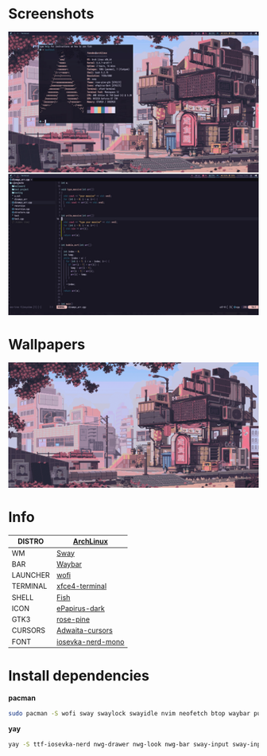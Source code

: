 # Screenshots
![screen](https://github.com/Fonndes/dotfiles/blob/main/screenshots/screen.jpg)
![nvim](https://github.com/Fonndes/dotfiles/blob/main/screenshots/screen_nvim.jpg)

# Wallpapers
![wallpapers](https://github.com/Fonndes/dotfiles/blob/main/wallpapers/PixelartCity.png)

# Info

|DISTRO|[ArchLinux](https://archlinux.org/)|
| ------ | ------ |
|WM|[Sway](https://github.com/swaywm/sway)|
|BAR|[Waybar](https://github.com/Alexays/Waybar)|
|LAUNCHER|[wofi](https://hg.sr.ht/~scoopta/wofi)|
|TERMINAL|[xfce4-terminal](https://docs.xfce.org/apps/terminal/start)|
|SHELL|[Fish](https://fishshell.com/)|
|ICON|[ePapirus-dark](https://www.pling.com/p/1532276)|
|GTK3|[rose-pine](https://github.com/rose-pine/gtk)|
|CURSORS|[Adwaita-cursors](https://gitlab.gnome.org/GNOME/adwaita-icon-theme/-/tree/master/Adwaita/cursors)|
|FONT|[iosevka-nerd-mono](https://archlinux.org/packages/extra/any/ttf-iosevka-nerd)|

# Install dependencies
**pacman**
```Bash
sudo pacman -S wofi sway swaylock swayidle nvim neofetch btop waybar puslemixer pipewire pipewire-alsa pipewire-pulse piperwire-jack wireplumber xfce4-terminal
```
**yay**
```Bash
yay -S ttf-iosevka-nerd nwg-drawer nwg-look nwg-bar sway-input sway-input-config autotiling
```
